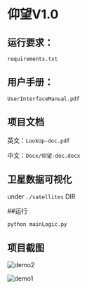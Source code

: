 # 仰望V1.0

## 运行要求：

```requirements.txt```

## 用户手册：

```UserInterfaceManual.pdf```

## 项目文档

英文：```LookUp-doc.pdf```

中文：```Docx/仰望-doc.docx```

## 卫星数据可视化

under ```./satellites``` DIR

##运行

```python mainLogic.py```

## 项目截图

![demo2](demo2.png)

![demo1](demo2.png)
